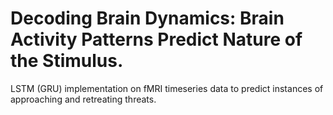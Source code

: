 # Decoding Brain Dynamics: Brain Activity Patterns Predict Nature of the Stimulus.

LSTM (GRU) implementation on fMRI timeseries data to predict instances of approaching and retreating threats.